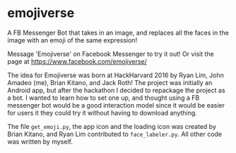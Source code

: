 # emojiverse
A FB Messenger Bot that takes in an image, and replaces all the faces in the image with an emoji of the same expression! 

Message 'Emojiverse' on Facebook Messenger to try it out! Or visit the page at https://www.facebook.com/emojiverse/

The idea for Emojiverse was born at HackHarvard 2016 by Ryan Lim, John Amadeo (me), Brian Kitano, and Jack Roth!
The project was initially an Android app, but after the hackathon I decided to repackage the project as a bot. I wanted to learn how to set one up, and thought using a FB messenger bot would be a good interaction model since it would be easier for users it they could try it without having to download anything.

The file ```get_emoji.py```, the app icon and the loading icon was created by Brian Kitano, and Ryan Lim contributed to ```face_labeler.py```. All other code was written by myself.
